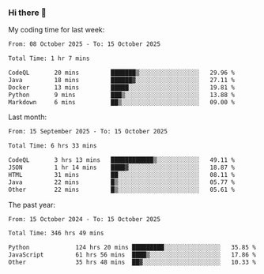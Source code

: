 ### Hi there 👋

My coding time for last week:

<!--START_SECTION:week-->

```txt
From: 08 October 2025 - To: 15 October 2025

Total Time: 1 hr 7 mins

CodeQL       20 mins         ███████▒░░░░░░░░░░░░░░░░░   29.96 %
Java         18 mins         ██████▓░░░░░░░░░░░░░░░░░░   27.11 %
Docker       13 mins         █████░░░░░░░░░░░░░░░░░░░░   19.81 %
Python       9 mins          ███▒░░░░░░░░░░░░░░░░░░░░░   13.88 %
Markdown     6 mins          ██▒░░░░░░░░░░░░░░░░░░░░░░   09.00 %
```

<!--END_SECTION:week-->

Last month:

<!--START_SECTION:month-->

```txt
From: 15 September 2025 - To: 15 October 2025

Total Time: 6 hrs 33 mins

CodeQL       3 hrs 13 mins   ████████████▒░░░░░░░░░░░░   49.11 %
JSON         1 hr 14 mins    ████▓░░░░░░░░░░░░░░░░░░░░   18.87 %
HTML         31 mins         ██░░░░░░░░░░░░░░░░░░░░░░░   08.11 %
Java         22 mins         █▒░░░░░░░░░░░░░░░░░░░░░░░   05.77 %
Other        22 mins         █▒░░░░░░░░░░░░░░░░░░░░░░░   05.61 %
```

<!--END_SECTION:month-->

The past year:

<!--START_SECTION:year-->

```txt
From: 15 October 2024 - To: 15 October 2025

Total Time: 346 hrs 49 mins

Python             124 hrs 20 mins █████████░░░░░░░░░░░░░░░░   35.85 %
JavaScript         61 hrs 56 mins  ████▒░░░░░░░░░░░░░░░░░░░░   17.86 %
Other              35 hrs 48 mins  ██▓░░░░░░░░░░░░░░░░░░░░░░   10.33 %
```

<!--END_SECTION:year-->
